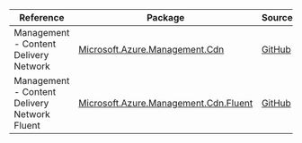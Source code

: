 | Reference | Package | Source |
|---|---|---|
|Management - Content Delivery Network|[Microsoft.Azure.Management.Cdn](https://www.nuget.org/packages/Microsoft.Azure.Management.Cdn)|[GitHub](https://github.com/Azure/azure-sdk-for-net/blob/main/)|
|Management - Content Delivery Network Fluent|[Microsoft.Azure.Management.Cdn.Fluent](https://www.nuget.org/packages/Microsoft.Azure.Management.Cdn.Fluent)|[GitHub](https://github.com/Azure/azure-sdk-for-net/blob/main/)|
